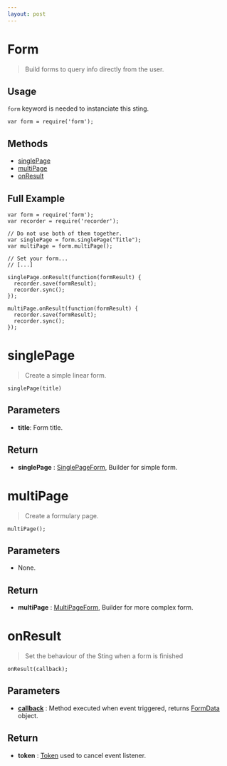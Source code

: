 ```yaml
---
layout: post
---
```


Form
====

> Build forms to query info directly from the user.

Usage
-----

`form` keyword is needed to instanciate this sting.

	var form = require('form');

Methods
-------

- [singlePage](#singlepage)
- [multiPage](#multipage)
- [onResult](#onresult)


Full Example
------------

    var form = require('form');
    var recorder = require('recorder');

    // Do not use both of them together.
    var singlePage = form.singlePage("Title");
    var multiPage = form.multiPage();

    // Set your form...
    // [...]
    
    singlePage.onResult(function(formResult) {
      recorder.save(formResult);
      recorder.sync();
    });

    multiPage.onResult(function(formResult) {
      recorder.save(formResult);
      recorder.sync();
    });

singlePage
==========

> Create a simple linear form.

    singlePage(title)

Parameters
----------

- __title__: Form title.

Return
------

- __singlePage__ : [SinglePageForm](singlePage.html), Builder for simple form.
    
multiPage
=========

> Create a formulary page.

    multiPage();

Parameters
----------

- None.

Return
------

- __multiPage__ : [MultiPageForm](multiPage.html), Builder for more complex form.

onResult
========

> Set the behaviour of the Sting when a form is finished

    onResult(callback);

Parameters
----------

- __[callback](../../extra/callback.html)__ : Method executed when event triggered, returns [FormData](formData.html) object.

Return
------

- __token__ : [Token](../../extra/stingToken.html) used to cancel event listener. 
